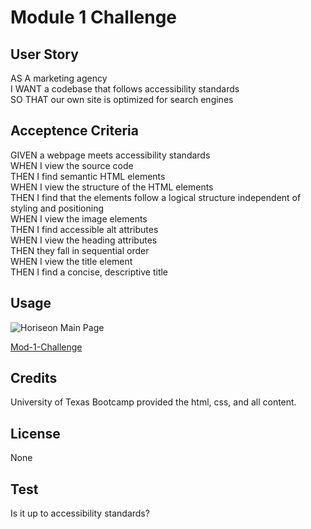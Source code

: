 # Module 1 Challenge

## User Story

<p>
AS A marketing agency<br>
I WANT a codebase that follows accessibility standards<br>
SO THAT our own site is optimized for search engines
</p>

## Acceptence Criteria

<p>
GIVEN a webpage meets accessibility standards <br>
WHEN I view the source code<br>
THEN I find semantic HTML elements<br>
WHEN I view the structure of the HTML elements<br>
THEN I find that the elements follow a logical structure independent of styling and positioning<br>
WHEN I view the image elements<br>
THEN I find accessible alt attributes<br>
WHEN I view the heading attributes<br>
THEN they fall in sequential order<br>
WHEN I view the title element<br>
THEN I find a concise, descriptive title<br>
</p>

## Usage

![Horiseon Main Page](./assets/images/Screenshot%202023-09-19%20at%208.13.07%20PM.png)

[Mod-1-Challenge](https://devinshade.github.io/mod-1-challenge/)

## Credits

University of Texas Bootcamp provided the html, css, and all content.

## License

None

## Test

Is it up to accessibility standards?